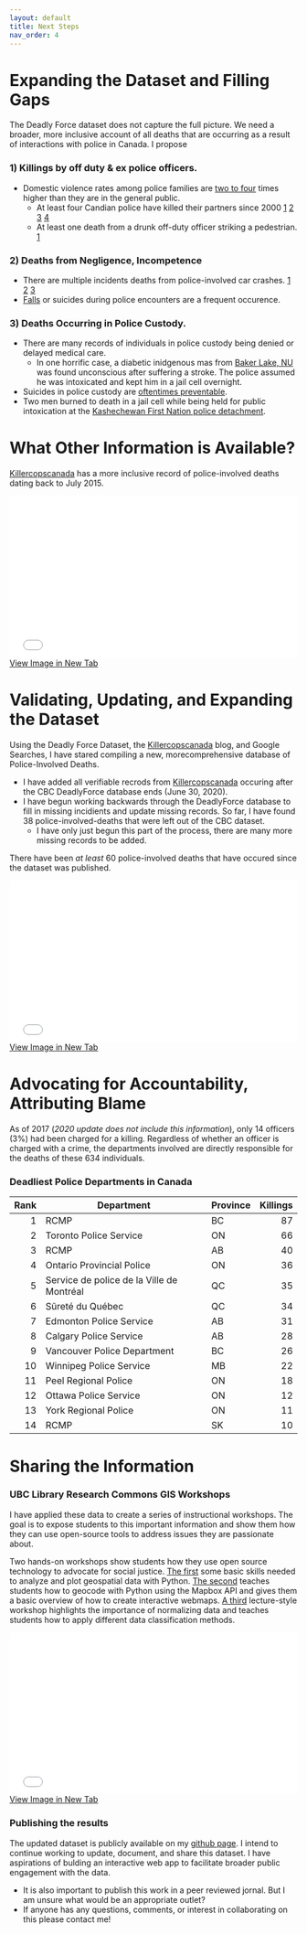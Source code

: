 ```yaml
---
layout: default
title: Next Steps
nav_order: 4
---
```

# Expanding the Dataset and Filling Gaps

The Deadly Force dataset does not capture the full picture.  We need a broader, more inclusive account of all deaths that are occurring as a result of interactions with police in Canada.  I propose  

### 1) Killings by off duty & ex police officers.
* Domestic violence rates among police families are [two to four](https://www.theatlantic.com/national/archive/2014/09/police-officers-who-hit-their-wives-or-girlfriends/380329/) times higher than they are in the general public.
  * At least four Candian police have killed their partners since 2000 [1](https://www.thestar.com/news/2007/10/31/wills_found_guilty_of_murdering_mistress.html) [2](https://globalnews.ca/news/7643929/former-b-c-cop-granted-escorted-temporary-absences/) [3](https://www.cbc.ca/news/canada/ex-rcmp-officer-convicted-of-murder-1.305479) [4](https://www.cbc.ca/news/canada/edmonton/former-mountie-found-not-criminally-responsible-in-wife-s-death-1.1304062)
  * At least one death from a drunk off-duty officer striking a pedestrian. [1](https://killercopscanada.wordpress.com/2019/10/31/killer-cop-justin-holz-gets-30-months-for-killing-cody-severight-in-2017/)
  

### 2) Deaths from Negligence, Incompetence
* There are multiple incidents deaths from police-involved car crashes. [1](https://www.cbc.ca/news/canada/montreal/man-dies-police-custody-puvirnituq-1.4091914) [2](https://barrie.ctvnews.ca/pedestrian-struck-and-killed-by-an-unmarked-opp-vehicle-in-midland-1.5124667?cache=) [3](https://www.bei.gouv.qc.ca/actualites/detail/mise-a-jour-concernant-levenement-survenu-a-mont-laurier-le-13-octobre-lidentite-du-civil-decede.html)
* [Falls](https://en.wikipedia.org/wiki/Death_of_Regis_Korchinski-Paquet) or suicides during police encounters are a frequent occurence.

### 3) Deaths Occurring in Police Custody.
* There are many records of individuals in police custody being denied or delayed medical care.
  * In one horrific case, a diabetic inidgenous mas from [Baker Lake, NU](https://www.cbc.ca/news/canada/north/paul-kayuryuk-baker-lake-inquest-1.4231300) was found unconscious after suffering a stroke.  The police assumed he was intoxicated and kept him in a jail cell overnight.
* Suicides in police custody are [oftentimes preventable](https://www.theglobeandmail.com/news/politics/womans-death-in-custody-exposes-indigenous-policing-issues/article32694835/).
* Two men burned to death in a jail cell while being held for public intoxication at the [Kashechewan First Nation police detachment](https://www.cbc.ca/news/canada/kashechewan-fire-inquest-calls-for-more-funds-for-police-stations-training-1.819764).


# What Other Information is Available?
[Killercopscanada](https://killercopscanada.wordpress.com/) has a more inclusive record of police-involved deaths dating back to July 2015.

<div style="overflow: hidden;
  padding-top: 56.25%;
  position: relative">
  <iframe src="killercopscanada.png" title="Processes" scrolling="no" frameborder="0"
    style="border: 0;
   height: 100%;
   left: 0;
   position: absolute;
   top: 0;
   width: 100%;">
   <p>Your browser does not support iframes.</p>
 </iframe>
</div>
<a href="killercopscanada.png" target="_blank">View Image in New Tab</a>


# Validating, Updating, and Expanding the Dataset
Using the Deadly Force Dataset, the [Killercopscanada](https://killercopscanada.wordpress.com/) blog, and Google Searches, I have stared compiling a new, morecomprehensive database of Police-Involved Deaths.
* I have added all verifiable recrods from [Killercopscanada](https://killercopscanada.wordpress.com/) occuring after the CBC DeadlyForce database ends (June 30, 2020).
* I have begun working backwards through the DeadlyForce database to fill in missing incidients and update missing records.  So far, I have found 38 police-involved-deaths that were left out of the CBC dataset.  
  * I have only just begun this part of the process, there are many more missing records to be added.

There have been *at least* 60 police-involved deaths that have occured since the dataset was published.

<div style="overflow: hidden;
  padding-top: 56.25%;
  position: relative">
  <iframe src="CA_Trendline.png" title="Processes" scrolling="no" frameborder="0"
    style="border: 0;
   height: 100%;
   left: 0;
   position: absolute;
   top: 0;
   width: 100%;">
   <p>Your browser does not support iframes.</p>
 </iframe>
</div>
<a href="CA_Trendline.png" target="_blank">View Image in New Tab</a>

# Advocating for Accountability, Attributing Blame

As of 2017 (*2020 update does not include this information*), only 14 officers (3%) had been charged for a killing.  Regardless of whether an officer is charged with a crime, the departments involved are directly responsible for the deaths of these 634 individuals.

### Deadliest Police Departments in Canada

|Rank|               Department                |Province|Killings|
|---:|-----------------------------------------|--------|-------:|
|   1|RCMP                                     |BC      |      87|
|   2|Toronto Police Service                   |ON      |      66|
|   3|RCMP                                     |AB      |      40|
|   4|Ontario Provincial Police                |ON      |      36|
|   5|Service de police de la Ville de Montréal|QC      |      35|
|   6|Sûreté du Québec                         |QC      |      34|
|   7|Edmonton Police Service                  |AB      |      31|
|   8|Calgary Police Service                   |AB      |      28|
|   9|Vancouver Police Department              |BC      |      26|
|  10|Winnipeg Police Service                  |MB      |      22|
|  11|Peel Regional Police                     |ON      |      18|
|  12|Ottawa Police Service                    |ON      |      12|
|  13|York Regional Police                     |ON      |      11|
|  14|RCMP                                     |SK      |      10|

# Sharing the Information  

### UBC Library Research Commons GIS Workshops

I have applied these data to create a series of instructional workshops.  The goal is to expose students to this important information and show them how they can use open-source tools to address issues they are passionate about.

Two hands-on workshops show students how they use open source technology to advocate for social justice.  [The first](https://ubc-library-rc.github.io/Geospatial-Analysis-Visualization-with-Python/) some basic skills needed to analyze and plot geospatial data with Python.  [The second](https://ubc-library-rc.github.io/Geocoding-Web-Mapping-with-Python/) teaches students how to geocode with Python using the Mapbox API and gives them a basic overview of how to create interactive webmaps.
[A third](https://ubc-lib-geo.github.io/Data-Normalization-Classification/) lecture-style workshop highlights the importance of normalizing data and teaches students how to apply different data classification methods.

<div style="overflow: hidden;
  padding-top: 56.25%;
  position: relative">
  <iframe src="ImportanceOfNormalizing.png" title="Processes" scrolling="no" frameborder="0"
    style="border: 0;
   height: 100%;
   left: 0;
   position: absolute;
   top: 0;
   width: 100%;">
   <p>Your browser does not support iframes.</p>
 </iframe>
</div>
<a href="ImportanceOfNormalizing.png" target="_blank">View Image in New Tab</a>

### Publishing the results

The updated dataset is publicly available on my [github page](https://github.com/June-Spaceboots/Police_Involved_Deaths_Canada/tree/main/Inputs).  I intend to continue working to update, document, and share this dataset.  I have aspirations of bulding an interactive web app to facilitate broader public engagement with the data.
* It is also important to publish this work in a peer reviewed jornal.  But I am unsure what would be an appropriate outlet?
* If anyone has any questions, comments, or interest in collaborating on this please contact me!  


